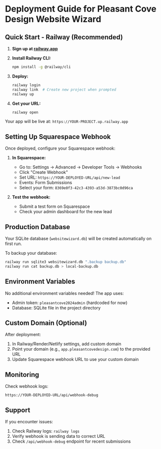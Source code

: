 # Deployment Guide for Pleasant Cove Design Website Wizard

## Quick Start - Railway (Recommended)

1. **Sign up at [railway.app](https://railway.app)**

2. **Install Railway CLI:**
   ```bash
   npm install -g @railway/cli
   ```

3. **Deploy:**
   ```bash
   railway login
   railway link  # Create new project when prompted
   railway up
   ```

4. **Get your URL:**
   ```bash
   railway open
   ```

Your app will be live at: `https://YOUR-PROJECT.up.railway.app`

## Setting Up Squarespace Webhook

Once deployed, configure your Squarespace webhook:

1. **In Squarespace:**
   - Go to: Settings → Advanced → Developer Tools → Webhooks
   - Click "Create Webhook"
   - Set URL: `https://YOUR-DEPLOYED-URL/api/new-lead`
   - Events: Form Submissions
   - Select your form: `8369e0f3-42c3-4393-a53d-3873bc0d96ca`

2. **Test the webhook:**
   - Submit a test form on Squarespace
   - Check your admin dashboard for the new lead

## Production Database

Your SQLite database (`websitewizard.db`) will be created automatically on first run.

To backup your database:
```bash
railway run sqlite3 websitewizard.db ".backup backup.db"
railway run cat backup.db > local-backup.db
```

## Environment Variables

No additional environment variables needed! The app uses:
- Admin token: `pleasantcove2024admin` (hardcoded for now)
- Database: SQLite file in the project directory

## Custom Domain (Optional)

After deployment:
1. In Railway/Render/Netlify settings, add custom domain
2. Point your domain (e.g., `app.pleasantcovedesign.com`) to the provided URL
3. Update Squarespace webhook URL to use your custom domain

## Monitoring

Check webhook logs:
```
https://YOUR-DEPLOYED-URL/api/webhook-debug
```

## Support

If you encounter issues:
1. Check Railway logs: `railway logs`
2. Verify webhook is sending data to correct URL
3. Check `/api/webhook-debug` endpoint for recent submissions 